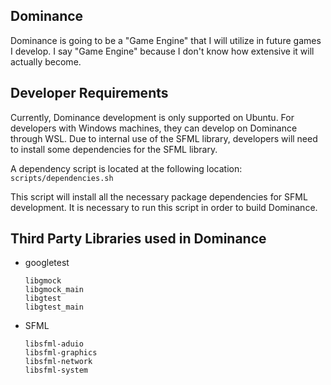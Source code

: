 ## Dominance

Dominance is going to be a "Game Engine" that I will utilize in future games I develop. I say "Game Engine" because I don't know how extensive it will actually become.

## Developer Requirements

Currently, Dominance development is only supported on Ubuntu. For developers with Windows machines, they can develop on Dominance through WSL.
Due to internal use of the SFML library, developers will need to install some dependencies for the SFML library.

A dependency script is located at the following location: `scripts/dependencies.sh`

This script will install all the necessary package dependencies for SFML development. It is necessary to run this script in order to build Dominance.

## Third Party Libraries used in Dominance

- googletest
  ```
  libgmock
  libgmock_main
  libgtest
  libgtest_main
  ```
- SFML
  ```
  libsfml-aduio
  libsfml-graphics
  libsfml-network
  libsfml-system
  ```
